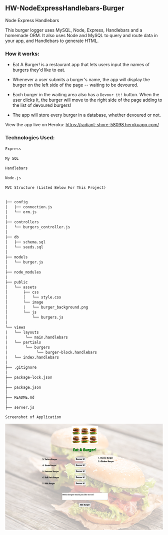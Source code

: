 ## HW-NodeExpressHandlebars-Burger

Node Express Handlebars

This burger logger uses MySQL, Node, Express, Handlebars and a homemade ORM. It also uses Node and MySQL to query and route data in your app, and Handlebars to generate HTML.

### How it works:

* Eat A Burger! is a restaurant app that lets users input the names of burgers they'd like to eat.

* Whenever a user submits a burger's name, the app will display the burger on the left side of the page -- waiting to be devoured.

* Each burger in the waiting area also has a `Devour it!` button. When the user clicks it, the burger will move to the right side of the page adding to the list of devoured burgers!

* The app will store every burger in a database, whether devoured or not.

View the app live on Heroku:  https://radiant-shore-58098.herokuapp.com/

### Technologies Used:

`Express`

`My SQL`

`Handlebars`

`Node.js`

`MVC Structure (Listed Below For This Project)`

```

├── config
│   ├── connection.js
│   └── orm.js
│ 
├── controllers
│   └── burgers_controller.js
│
├── db
│   ├── schema.sql
│   └── seeds.sql
│
├── models
│   └── burger.js
│
├── node_modules
| 
├── public
│   └── assets
│       ├── css
│       │   └── style.css
│       └── image
│       |   └── burger_background.png
│       └── js
│           └── burgers.js
|
└── views
|   └── layouts
|        └── main.handlebars
|   └── partials
|        └── burgers
|             └── burger-block.handlebars
|   └── index.handlebars
|
├── .gitignore
|
├── package-lock.json
│ 
├── package.json
│
├── README.md
│   
├── server.js

```

`Screenshot of Application`

![Alt text](/public/assets/image/burger_view.png?raw=true "Optional Title")
